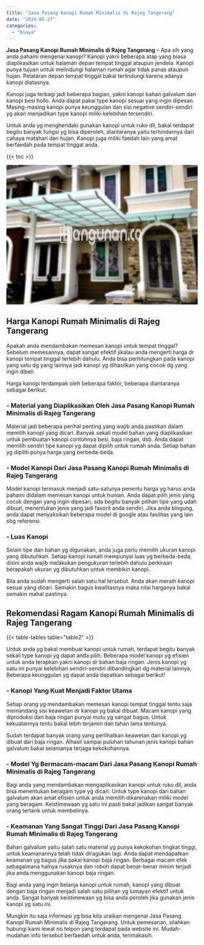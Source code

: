 ```yaml
---
title: "Jasa Pasang Kanopi Rumah Minimalis di Rajeg Tangerang"
date: "2024-05-27"
categories: 
  - "biaya"
---
```


**Jasa Pasang Kanopi Rumah Minimalis di Rajeg Tangerang** – Apa sih yang anda pahami mengenai kanopi? Kanopi yakni beberapa atap yang biasa diaplikasikan untuk halaman depan tempat tinggal ataupun jendela. Kanopi punya tujuan untuk melindungi halaman rumah agar tidak panas ataupun hujan. Pelataran depan tempat tinggal bakal terlindungi karena adanya kanopi diatasnya.

Kanopi juga terbagi jadi beberapa bagian, yakni kanopi bahan galvalum dan kanopi besi hollo. Anda dapat pakai type kanopi sesuai yang ingin dipesan. Masing-masing kanopi punya keunggulan dan sisi negative sendiri-sendiri yg akan menjadikan type kanopi miliki kelebihan tersendiri.

Untuk anda yg menghendaki gunakan kanopi untuk ruko dll, bakal terdapat begitu banyak fungsi yg bisa diperoleh, diantaranya yaitu terhindarnya dari cahaya matahari dan hujan. Kanopi juga miliki faedah lain yang amat berfaedah pada tempat tinggal anda.

{{< toc >}}

![Jasa Pasang Kanopi Rumah Minimalis di Rajeg Tangerang](/images/harga-kanopi-minimalis-52.png)

## Harga Kanopi Rumah Minimalis di Rajeg Tangerang

Apakah anda mendambakan memesan kanopi untuk tempat tinggal? Sebelum memesannya, dapat sangat efektif jikalau anda mengerti harga dr kanopi tempat tinggal terlebih dahulu. Anda bisa perhitungkan pada kanopi yang satu dg yang lainnya jadi kanopi yg dihasilkan yang cocok dg yang ingin dibeli.

Harga kanopi terdampak oleh beberapa faktor, beberapa diantaranya sebagai berikut:

### \- Material yang Diaplikasikan Oleh Jasa Pasang Kanopi Rumah Minimalis di Rajeg Tangerang

Material jadi beberapa perihal penting yang wajib anda pastikan dalam memilih kanopi yang dicari. Banyak sekali model bahan yang diaplikasikan untuk pembuatan kanopi contohnya besi, baja ringan, dsb. Anda dapat memilih sendiri tipe kanopi yg dapat dipilih untuk rumah anda. Setiap bahan yg dipilih punya harga yang berbeda-beda.

### \- Model Kanopi Dari Jasa Pasang Kanopi Rumah Minimalis di Rajeg Tangerang

Model kanopi termasuk menjadi satu-satunya penentu harga yg harus anda pahami didalam memesan kanopi untuk hunian. Anda dapat pilih jenis yang cocok dengan yang ingin dipesan, ada begitu banyak pilihan tipe yang udah dibuat, menentukan jenis yang jadi favorit anda sendiri. Jika anda bingung, anda dapat menyaksikan beberapa model di google atau fasilitas yang lain sbg referensi.

### \- Luas Kanopi

Selain tipe dan bahan yg digunakan, anda juga perlu memilih ukuran kanopi yang dibutuhkan. Setiap kanopi rumah mempunyai luas yg berbeda-beda, disini anda wajib melakukan pengukuran terlebih dahulu perkiraan berapakah ukuran yg dibutuhkan untuk membikin kanopi.

Bila anda sudah mengerti salah satu hal tersebut. Anda akan meraih kanopi sesuai yang dicari. Semakin bagus kwalitasnya maka nilai harganya bakal semakin mahal pastinya.

## Rekomendasi Ragam Kanopi Rumah Minimalis di Rajeg Tangerang

{{< table-tables table="table2" >}}

Untuk anda yg bakal membuat kanopi untuk rumah, terdapat begitu banyak sekali type kanopi yg dapat anda pilih. Beberapa model kanopi yg efisien untuk anda terapkan yakni kanopi dr bahan baja ringan. Jenis kanopi yg satu ini punyai kelebihan sendiri-sendiri dibandingkan dg material lainnya. Beberapa keunggulan yg dapat anda dapatkan sebagai berikut!

### \- Kanopi Yang Kuat Menjadi Faktor Utama

Setiap orang yg mendambakan memesan kanopi tempat tinggal tentu saja memandang sisi keawetan dr kanopi yg bakal dibuat. Macam kanopi yang diproduksi dari baja ringan punyai mutu yg sangat bagus. Untuk kekuatannya tentu bakal lebih terjamin dan tahan lama tentunya.

Sudah terdapat banyak orang yang perlihatkan keawetan dari kanopi yg dibuat dari baja ringan. Alhasil sampai puluhan tahunan jenis kanopi bahan galvalum bakal selamanya terjaga kekokohannya.

### \- Model Yg Bermacam-macam Dari Jasa Pasang Kanopi Rumah Minimalis di Rajeg Tangerang

Bagi anda yang mendambakan mengaplikasikan kanopi untuk ruko dll, anda bisa menentukan beragam type yg dicari. Untuk type kanopi dari bahan galvalum akan amat efisien untuk anda memilih dikarenakan miliki model yang beragam. Keistimewaan yg satu ini pasti bakal jadikan sangat banyak orang tertarik untuk membelinya.

### \- Keamanan Yang Sangat Tinggi Dari Jasa Pasang Kanopi Rumah Minimalis di Rajeg Tangerang

Bahan galvalum yaitu salah satu material yg punya kekokohan tingkat tinggi, untuk keamanannya telah tidak diragukan lagi. Anda dapat mendapatkan keamanan yg bagus jika pakai kanopi baja ringan. Berbagai macam efek sebagaimana halnya rusaknya dan roboh dapat benar-benar minim terjadi jika anda menggunakan kanopi baja ringan.

Bagi anda yang ingin belanja kanopi untuk rumah, kanopi yang dibuat dengan baja ringan menjadi salah satu pilihan yg lumayan efektif untuk anda. Sangat banyak keistimewaan yg bisa anda peroleh jika gunakan jenis kanopi yg satu ini.

Mungkin itu saja informasi yg bisa kita uraikan mengenai Jasa Pasang Kanopi Rumah Minimalis di Rajeg Tangerang. Untuk pemesanan, silahkan hubungi kami lewat no telpon yang terdapat pada website ini. Mudah-mudahan info tersebut berfaedah untuk anda, terimakasih.
